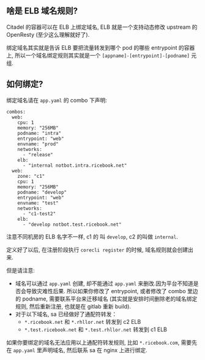 ## 啥是 ELB 域名规则?

Citadel 的容器可以在 ELB 上绑定域名, ELB 就是一个支持动态修改 upstream 的 OpenResty (至少这么理解就好了).

绑定域名其实就是告诉 ELB 要把流量转发到哪个 pod 的哪些 entrypoint 的容器上, 所以一个域名绑定规则其实就是一个 `[appname]-[entrypoint]-[podname]` 元组.

## 如何绑定?

绑定域名请在 `app.yaml` 的 combo 下声明:

```
combos:
  web:
    cpu: 1
    memory: "256MB"
    podname: "intra"
    entrypoint: "web"
    envname: "prod"
    networks:
      - "release"
    elb:
      - "internal notbot.intra.ricebook.net"
  web:
    zone: "c1"
    cpu: 1
    memory: "256MB"
    podname: "develop"
    entrypoint: "web"
    envname: "test"
    networks:
      - "c1-test2"
    elb:
      - "develop notbot.test.ricebook.net"
```

注意不同机房的 ELB 名字不一样, c1 的 叫 `develop`, c2 的叫做 `internal`.

定义好了以后, 在注册阶段执行 `corecli register` 的时候, 域名规则就会创建出来.

但是请注意:

* 域名可以通过 `app.yaml` 创建, 却不能通过 `app.yaml` 来删改.因为平台不知道是否会导致灾难性后果. 所以如果你修改了 entrypoint, 或者修改了 combo 里边的 podname, 需要联系平台来迁移域名 (其实就是安排时间删除老的域名绑定规则, 然后重新注册, 也就是在 gitlab 重新 build).
* 对于以下域名, sa 已经做好了通配符转发：
  * `*.ricebook.net` 和 `*.rhllor.net` 转发到 c2 ELB
  * `*.test.ricebook.net` 和 `*.test.rhllor.net` 转发到 c1 ELB

如果你要绑定的域名无法应用以上通配符转发规则, 比如 `*.ricebook.com`, 需要先在 `app.yaml` 里声明域名, 然后联系 sa 在 nginx 上进行绑定.

